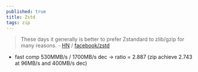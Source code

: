```yaml
---
published: true
title: Zstd
tags: zip
---
```

> These days it generally is better to prefer Zstandard to zlib/gzip for many reasons. - [HN](https://news.ycombinator.com/item?id=38432465) / [facebook/zstd](https://github.com/facebook/zstd)

- fast comp 530MMB/s / 1700MB/s dec -> ratio = 2.887 (zip achieve 2.743 at 96MB/s and 400MB/s dec)

